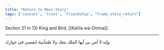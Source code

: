```yaml
---
title: "Return to Main Story"
tags: ['counsel', 'trust', 'friendship', "frame_story_return"]
---
```


 Section 21 in 13) King and Bird, [[Kalīla wa-Dimna]]

---
وإنه لا أمن بي أيها الملك معك ولا طمأنينةَ لنفسي في جوارِك
